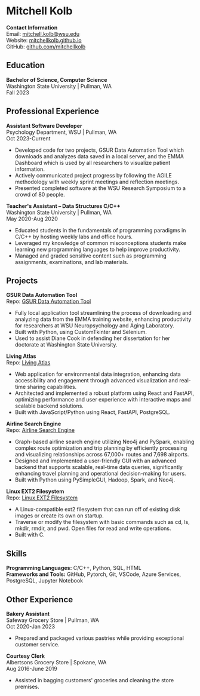 # Mitchell Kolb

**Contact Information**  
Email: [mitchell.kolb@wsu.edu](mailto:mitchellkolb.work@gmail.com)  
Website: [mitchellkolb.github.io](https://mitchellkolb.github.io/)  
GitHub: [github.com/mitchellkolb](https://github.com/mitchellkolb)

## Education

**Bachelor of Science, Computer Science**  
Washington State University | Pullman, WA  
Fall 2023  

## Professional Experience

**Assistant Software Developer**  
Psychology Department, WSU | Pullman, WA  
Oct 2023-Current  
- Developed code for two projects, GSUR Data Automation Tool which downloads and analyzes data saved in a local server, and the EMMA Dashboard which is used by all researchers to visualize patient information.
- Actively communicated project progress by following the AGILE methodology with weekly sprint meetings and reflection meetings.
- Presented completed software at the WSU Research Symposium to a crowd of 80 people.

**Teacher's Assistant – Data Structures C/C++**  
Washington State University | Pullman, WA  
May 2020-Aug 2020  
- Educated students in the fundamentals of programming paradigms in C/C++ by hosting weekly labs and office hours.
- Leveraged my knowledge of common misconceptions students make learning new programming languages to help improve productivity.
- Managed and graded sensitive content such as programming assignments, examinations, and lab materials.

## Projects

**GSUR Data Automation Tool**  
Repo: [GSUR Data Automation Tool](https://github.com/mitchellkolb/GSUR)  
- Fully local application tool streamlining the process of downloading and analyzing data from the EMMA training website, enhancing productivity for researchers at WSU Neuropsychology and Aging Laboratory.
- Built with Python, using CustomTkinter and Selenium.
- Used to assist Diane Cook in defending her dissertation for her doctorate at Washington State University.

**Living Atlas**  
Repo: [Living Atlas](https://github.com/WSUCapstoneS2023/LivingAtlas1)  
- Web application for environmental data integration, enhancing data accessibility and engagement through advanced visualization and real-time sharing capabilities.
- Architected and implemented a robust platform using React and FastAPI, optimizing performance and user experience with interactive maps and scalable backend solutions.
- Built with JavaScript/Python using React, FastAPI, PostgreSQL.

**Airline Search Engine**  
Repo: [Airline Search Engine](https://github.com/mitchellkolb/Airline-search-engine)  
- Graph-based airline search engine utilizing Neo4j and PySpark, enabling complex route optimization and trip planning by efficiently processing and visualizing relationships across 67,000+ routes and 7,698 airports.
- Designed and implemented a user-friendly GUI with an advanced backend that supports scalable, real-time data queries, significantly enhancing travel planning and operational decision-making for users.
- Built with Python using PySimpleGUI, Hadoop, Spark, and Neo4j.

**Linux EXT2 Filesystem**  
Repo: [Linux EXT2 Filesystem](https://github.com/mitchellkolb/ext2-file-system)  
- A Linux-compatible ext2 filesystem that can run off of existing disk images or create its own on startup.
- Traverse or modify the filesystem with basic commands such as cd, ls, mkdir, rmdir, and pwd. Open files for read and write operations.
- Built with C.

## Skills

**Programming Languages:** C/C++, Python, SQL, HTML  
**Frameworks and Tools:** GitHub, Pytorch, Git, VSCode, Azure Services, PostgreSQL, Jupyter Notebook

## Other Experience

**Bakery Assistant**  
Safeway Grocery Store | Pullman, WA  
Oct 2020-Jan 2023  
- Prepared and packaged various pastries while providing exceptional customer service.

**Courtesy Clerk**  
Albertsons Grocery Store | Spokane, WA  
Aug 2016-June 2019  
- Assisted in bagging customers' groceries and cleaning the store premises.

